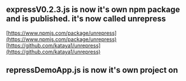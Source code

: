 ## expressV0.2.3.js is now it's own npm package and is published. it's now called unrepress

[https://www.npmjs.com/package/unrepress](https://www.npmjs.com/package/unrepress)
[https://github.com/kataya1/unrepress](https://github.com/kataya1/unrepress)

## repressDemoApp.js is now it's own project on
